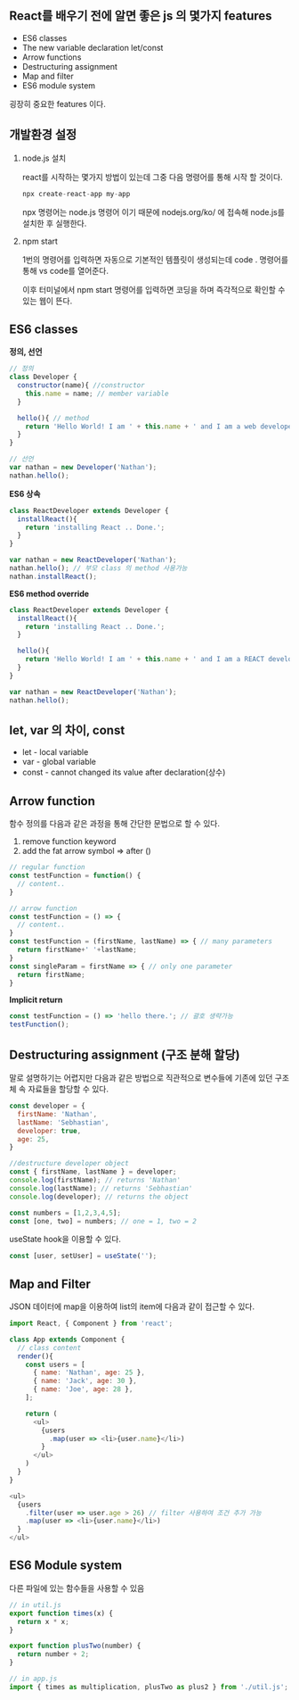 ## React를 배우기 전에 알면 좋은 js 의 몇가지 features

* ES6 classes
* The new variable declaration let/const
* Arrow functions
* Destructuring assignment
* Map and filter
* ES6 module system

굉장히 중요한 features 이다.

## 개발환경 설정

1. node.js 설치

    react를 시작하는 몇가지 방법이 있는데 그중 다음 명령어를 통해 시작 할 것이다.
    ```node.js
    npx create-react-app my-app
    ```
    npx 명령어는 node.js 명령어 이기 때문에 nodejs.org/ko/ 에 접속해 node.js를 설치한 후 실행한다.

2. npm start

    1번의 명령어를 입력하면 자동으로 기본적인 템플릿이 생성되는데 code . 명령어를 통해 vs code를 열어준다. 

    이후 터미널에서 npm start 명령어를 입력하면 코딩을 하며 즉각적으로 확인할 수 있는 웹이 뜬다.

## ES6 classes

<strong>정의, 선언</strong>

```javascript
// 정의
class Developer {
  constructor(name){ //constructor
    this.name = name; // member variable
  }

  hello(){ // method
    return 'Hello World! I am ' + this.name + ' and I am a web developer';
  }
}

// 선언
var nathan = new Developer('Nathan');
nathan.hello();
```

<strong>ES6 상속</strong>

```javascript
class ReactDeveloper extends Developer {
  installReact(){
    return 'installing React .. Done.';
  }
}

var nathan = new ReactDeveloper('Nathan');
nathan.hello(); // 부모 class 의 method 사용가능
nathan.installReact(); 
```

<strong>ES6 method override</strong>

```javascript
class ReactDeveloper extends Developer {
  installReact(){
    return 'installing React .. Done.';
  }

  hello(){
    return 'Hello World! I am ' + this.name + ' and I am a REACT developer';
  }
}

var nathan = new ReactDeveloper('Nathan');
nathan.hello();
```
## let, var 의 차이, const

* let - local variable
* var - global variable
* const - cannot changed its value after declaration(상수)

## Arrow function

함수 정의를 다음과 같은 과정을 통해 간단한 문법으로 할 수 있다.

<ol>
    <li>remove function keyword</li>
    <li>add the fat arrow symbol => after ()</li>
</ol>

```javascript
// regular function
const testFunction = function() {
  // content..
}

// arrow function
const testFunction = () => {
  // content..
}
const testFunction = (firstName, lastName) => { // many parameters
  return firstName+' '+lastName;
}
const singleParam = firstName => { // only one parameter
  return firstName;
}
```

<strong>Implicit return</strong>

```javascript
const testFunction = () => 'hello there.'; // 괄호 생략가능
testFunction(); 
```

## Destructuring assignment (구조 분해 할당)

말로 설명하기는 어렵지만 다음과 같은 방법으로 직관적으로 변수들에 기존에 있던 구조체 속 자료들을 할당할 수 있다.

```javascript
const developer = {
  firstName: 'Nathan',
  lastName: 'Sebhastian',
  developer: true,
  age: 25,
}

//destructure developer object
const { firstName, lastName } = developer;
console.log(firstName); // returns 'Nathan'
console.log(lastName); // returns 'Sebhastian'
console.log(developer); // returns the object

const numbers = [1,2,3,4,5];
const [one, two] = numbers; // one = 1, two = 2
```

useState hook을 이용할 수 있다.
```javascript
const [user, setUser] = useState('');
```

## Map and Filter

JSON 데이터에 map을 이용하여 list의 item에 다음과 같이 접근할 수 있다.
```javascript
import React, { Component } from 'react';

class App extends Component {
  // class content
  render(){
    const users = [
      { name: 'Nathan', age: 25 },
      { name: 'Jack', age: 30 },
      { name: 'Joe', age: 28 },
    ];

    return (
      <ul>
        {users
          .map(user => <li>{user.name}</li>)
        }
      </ul>
    )
  }
}

<ul>
  {users
    .filter(user => user.age > 26) // filter 사용하여 조건 추가 가능
    .map(user => <li>{user.name}</li>)
  }
</ul>
```

## ES6 Module system

다른 파일에 있는 함수들을 사용할 수 있음
```javascript
// in util.js
export function times(x) {
  return x * x;
}

export function plusTwo(number) {
  return number + 2;
}

// in app.js
import { times as multiplication, plusTwo as plus2 } from './util.js';
```
